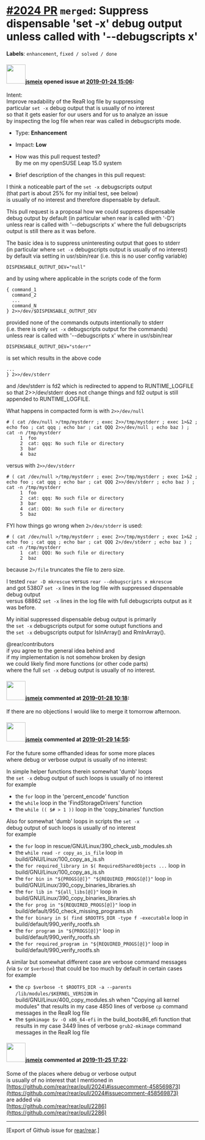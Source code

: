 [\#2024 PR](https://github.com/rear/rear/pull/2024) `merged`: Suppress dispensable 'set -x' debug output unless called with '--debugscripts x'
==============================================================================================================================================

**Labels**: `enhancement`, `fixed / solved / done`

#### <img src="https://avatars.githubusercontent.com/u/1788608?u=925fc54e2ce01551392622446ece427f51e2f0ce&v=4" width="50">[jsmeix](https://github.com/jsmeix) opened issue at [2019-01-24 15:06](https://github.com/rear/rear/pull/2024):

Intent:  
Improve readability of the ReaR log file by suppressing  
particular `set -x` debug output that is usually of no interest  
so that it gets easier for our users and for us to analyze an issue  
by inspecting the log file when rear was called in debugscripts mode.

-   Type: **Enhancement**

-   Impact: **Low**

-   How was this pull request tested?  
    By me on my openSUSE Leap 15.0 system

-   Brief description of the changes in this pull request:

I think a noticeable part of the `set -x` debugscripts output  
(that part is about 25% for my initial test, see below)  
is usually of no interest and therefore dispensable by default.

This pull request is a proposal how we could suppress dispensable  
debug output by default (in particular when rear is called with '-D')  
unless rear is called with '--debugscripts x' where the full
debugscripts  
output is still there as it was before.

The basic idea is to suppress uninteresting output that goes to stderr  
(in particular where `set -x` debugscripts output is usually of no
interest)  
by default via setting in usr/sbin/rear (i.e. this is no user config
variable)

    DISPENSABLE_OUTPUT_DEV="null"

and by using where applicable in the scripts code of the form

    { command_1
      command_2
      ...
      command_N
    } 2>>/dev/$DISPENSABLE_OUTPUT_DEV

provided none of the commands outputs intentionally to stderr  
(i.e. there is only `set -x` debugscripts output for the commands)  
unless rear is called with '--debugscripts x' where in usr/sbin/rear

    DISPENSABLE_OUTPUT_DEV="stderr"

is set which results in the above code

    ...
    } 2>>/dev/stderr

and /dev/stderr is fd2 which is redirected to append to
RUNTIME\_LOGFILE  
so that 2&gt;&gt;/dev/stderr does not change things and fd2 output is
still  
appended to RUNTIME\_LOGFILE.

What happens in compacted form is with `2>>/dev/null`

    # ( cat /dev/null >/tmp/mystderr ; exec 2>>/tmp/mystderr ; exec 1>&2 ; echo foo ; cat qqq ; echo bar ; cat QQQ 2>>/dev/null ; echo baz ) ; cat -n /tmp/mystderr
         1  foo
         2  cat: qqq: No such file or directory
         3  bar
         4  baz

versus with `2>>/dev/stderr`

    # ( cat /dev/null >/tmp/mystderr ; exec 2>>/tmp/mystderr ; exec 1>&2 ; echo foo ; cat qqq ; echo bar ; cat QQQ 2>>/dev/stderr ; echo baz ) ; cat -n /tmp/mystderr
         1  foo
         2  cat: qqq: No such file or directory
         3  bar
         4  cat: QQQ: No such file or directory
         5  baz

FYI how things go wrong when `2>/dev/stderr` is used:

    # ( cat /dev/null >/tmp/mystderr ; exec 2>>/tmp/mystderr ; exec 1>&2 ; echo foo ; cat qqq ; echo bar ; cat QQQ 2>/dev/stderr ; echo baz ) ; cat -n /tmp/mystderr
         1  cat: QQQ: No such file or directory
         2  baz

because `2>/file` truncates the file to zero size.

I tested `rear -D mkrescue` versus `rear --debugscripts x mkrescue`  
and got 53807 `set -x` lines in the log file with suppressed dispensable
debug output  
versus 68862 `set -x` lines in the log file with full debugscripts
output as it was before.

My initial suppressed dispensable debug output is primarily  
the `set -x` debugscripts output for some outupt functions and  
the `set -x` debugscripts output for IsInArray() and RmInArray().

@rear/contributors  
if you agree to the general idea behind and  
if my implementation is not somehow broken by design  
we could likely find more functions (or other code parts)  
where the full `set -x` debug output is usually of no interest.

#### <img src="https://avatars.githubusercontent.com/u/1788608?u=925fc54e2ce01551392622446ece427f51e2f0ce&v=4" width="50">[jsmeix](https://github.com/jsmeix) commented at [2019-01-28 10:18](https://github.com/rear/rear/pull/2024#issuecomment-458072030):

If there are no objections I would like to merge it tomorrow afternoon.

#### <img src="https://avatars.githubusercontent.com/u/1788608?u=925fc54e2ce01551392622446ece427f51e2f0ce&v=4" width="50">[jsmeix](https://github.com/jsmeix) commented at [2019-01-29 14:55](https://github.com/rear/rear/pull/2024#issuecomment-458569873):

For the future some offhanded ideas for some more places  
where debug or verbose output is usually of no interest:

In simple helper functions therein somewhat 'dumb' loops  
the `set -x` debug output of such loops is usually of no interest  
for example

-   the `for` loop in the 'percent\_encode' function
-   the `while` loop in the 'FindStorageDrivers' function
-   the `while (( $# > 1 ))` loop in the 'copy\_binaries' function

Also for somewhat 'dumb' loops in scripts the `set -x`  
debug output of such loops is usually of no interest  
for example

-   the `for` loop in rescue/GNU/Linux/390\_check\_usb\_modules.sh
-   the `while read -r copy_as_is_file` loop in
    build/GNU/Linux/100\_copy\_as\_is.sh
-   the `for required_library in $( RequiredSharedObjects ...` loop in
    build/GNU/Linux/100\_copy\_as\_is.sh
-   the `for bin in "${PROGS[@]}" "${REQUIRED_PROGS[@]}"` loop in
    build/GNU/Linux/390\_copy\_binaries\_libraries.sh
-   the `for lib in "${all_libs[@]}"` loop in
    build/GNU/Linux/390\_copy\_binaries\_libraries.sh
-   the `for prog in "${REQUIRED_PROGS[@]}"` loop in
    build/default/950\_check\_missing\_programs.sh
-   the `for binary in $( find $ROOTFS_DIR -type f -executable` loop in
    build/default/990\_verify\_rootfs.sh
-   the `for program in "${PROGS[@]}"` loop in
    build/default/990\_verify\_rootfs.sh
-   the `for required_program in "${REQUIRED_PROGS[@]}"` loop in
    build/default/990\_verify\_rootfs.sh

A similar but somewhat different case are verbose command messages  
(via `$v` or `$verbose`) that could be too much by default in certain
cases  
for example

-   the
    `cp $verbose -t $ROOTFS_DIR -a --parents /lib/modules/$KERNEL_VERSION`
    in build/GNU/Linux/400\_copy\_modules.sh when "Copying all kernel
    modules" that results in my case 4850 lines of verbose `cp` command
    messages in the ReaR log file
-   the `$gmkimage $v -O x86_64-efi` in the build\_bootx86\_efi function
    that results in my case 3449 lines of verbose `grub2-mkimage`
    command messages in the ReaR log file

#### <img src="https://avatars.githubusercontent.com/u/1788608?u=925fc54e2ce01551392622446ece427f51e2f0ce&v=4" width="50">[jsmeix](https://github.com/jsmeix) commented at [2019-11-25 17:22](https://github.com/rear/rear/pull/2024#issuecomment-558256039):

Some of the places where debug or verbose output  
is usually of no interest that I mentioned in  
[https://github.com/rear/rear/pull/2024\#issuecomment-458569873](https://github.com/rear/rear/pull/2024#issuecomment-458569873)  
are added via  
[https://github.com/rear/rear/pull/2286](https://github.com/rear/rear/pull/2286)

------------------------------------------------------------------------

\[Export of Github issue for
[rear/rear](https://github.com/rear/rear).\]
